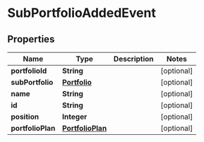
# SubPortfolioAddedEvent

## Properties
Name | Type | Description | Notes
------------ | ------------- | ------------- | -------------
**portfolioId** | **String** |  |  [optional]
**subPortfolio** | [**Portfolio**](Portfolio.md) |  |  [optional]
**name** | **String** |  |  [optional]
**id** | **String** |  |  [optional]
**position** | **Integer** |  |  [optional]
**portfolioPlan** | [**PortfolioPlan**](PortfolioPlan.md) |  |  [optional]



